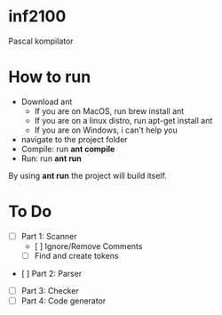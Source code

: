 # inf2100
Pascal kompilator

# How to run
  - Download ant
    - If you are on MacOS, run brew install ant
    - If you are on a linux distro, run apt-get install ant
    - If you are on Windows, i can't help you
  - navigate to the project folder
  - Compile: run **ant compile**
  - Run: run **ant run**

  By using **ant run** the project will build itself.


# To Do
  - [ ] Part 1: Scanner
    - [ ] Ignore/Remove Comments
    - [ ] Find and create tokens
  - [ ] Part 2: Parser
  - [ ] Part 3: Checker
  - [ ] Part 4: Code generator
